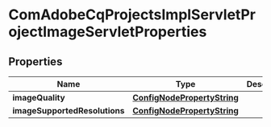 

# ComAdobeCqProjectsImplServletProjectImageServletProperties

## Properties

Name | Type | Description | Notes
------------ | ------------- | ------------- | -------------
**imageQuality** | [**ConfigNodePropertyString**](ConfigNodePropertyString.md) |  |  [optional]
**imageSupportedResolutions** | [**ConfigNodePropertyString**](ConfigNodePropertyString.md) |  |  [optional]



